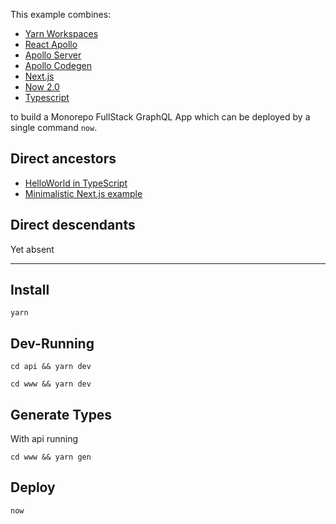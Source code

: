 This example combines:

- [Yarn Workspaces](https://yarnpkg.com/lang/en/docs/workspaces/)
- [React Apollo](https://github.com/apollographql/react-apollo)
- [Apollo Server](https://github.com/apollographql/apollo-server)
- [Apollo Codegen](https://github.com/apollographql/apollo-tooling)
- [Next.js](https://github.com/zeit/next.js/)
- [Now 2.0](https://github.com/zeit/now-cli)
- [Typescript](https://github.com/Microsoft/TypeScript) 

to build a Monorepo FullStack GraphQL App which can be deployed by a single command `now`.

## Direct ancestors

- [HelloWorld in TypeScript](https://github.com/softspider/typescript)
- [Minimalistic Next.js example](https://github.com/softspider/next.js)

## Direct descendants

Yet absent

---

## Install

`yarn`

## Dev-Running

`cd api && yarn dev`

`cd www && yarn dev`

## Generate Types

With api running

`cd www && yarn gen`

## Deploy

`now`

